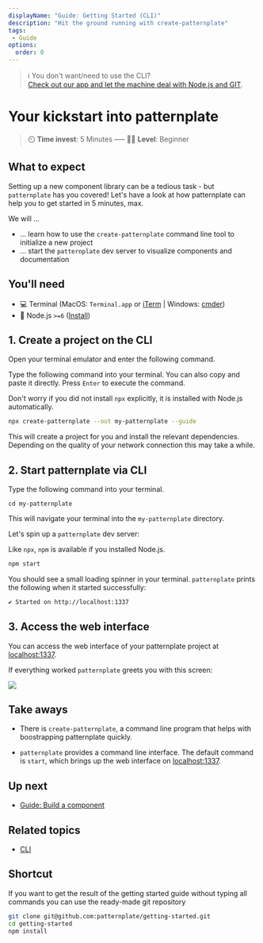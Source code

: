 ```yaml
---
displayName: "Guide: Getting Started (CLI)"
description: "Hit the ground running with create-patternplate"
tags: 
 - Guide
options:
  order: 0
---
```


> :information_source: 
> You don't want/need to use the CLI?  
> [Check out our app and let the machine deal with Node.js and GIT](./doc/docs/guides/getting-started-app?guides-enabled=true).

# Your kickstart into patternplate

> :timer_clock: **Time invest**: 5 Minutes ––– :woman_student: **Level**: Beginner

## What to expect

Setting up a new component library can be a tedious task - but `patternplate` has you covered!
Let's have a look at how patternplate can help you to get started in 5 minutes, max.

We will …

* … learn how to use the `create-patternplate` command line tool to initialize a new project
* … start the `patternplate` dev server to visualize components and documentation

## You'll need

* :computer: Terminal (MacOS: `Terminal.app` or [iTerm](https://www.iterm2.com/) | Windows: [cmder](http://cmder.net/))
* :turtle: Node.js `>=6` ([Install](https://nodejs.org/en/))


## 1. Create a project on the CLI

Open your terminal emulator and enter the following command.

Type the following command into your terminal. You can also
copy and paste it directly. Press `Enter` to execute the command.

Don't worry if you did not install `npx` explicitly, it is installed with Node.js automatically.

```bash
npx create-patternplate --out my-patternplate --guide
```

This will create a project for you and install the relevant dependencies.
Depending on the quality of your network connection this may take a while.

<!--  ![](https://patternplate.github.io/media/casts/cast-create.svg) -->


## 2. Start patternplate via CLI 


Type the following command into your terminal. 

```
cd my-patternplate
```

This will navigate your terminal into the `my-patternplate` directory.

Let's spin up a `patternplate` dev server:

Like `npx`, `npm` is available if you installed Node.js.

```bash
npm start
```

You should see a small loading spinner in your terminal. 
`patternplate` prints the following when it started successfully:

```bash
✔ Started on http://localhost:1337
```

## 3. Access the web interface

You can access the web interface of your patternplate project at [localhost:1337](http://localhost:1337/?guides-enabled=true).

If everything worked `patternplate` greets you with this screen:

![](https://patternplate.github.io/media/images/screenshot-hello-world.svg)


## Take aways

* There is `create-patternplate`, a command line program that helps with boostrapping patternplate quickly.

* `patternplate` provides a command line interface. The default command is `start`, which brings up the web interface on [localhost:1337](http://localhost:1337/?guides-enabled=true).


## Up next

* [Guide: Build a component](./doc/docs/guides/add-component?guides-enabled=true)

## Related topics

* [CLI](./doc/docs/reference/cli?reference-enabled=true)

## Shortcut

If you want to get the result of the getting started guide without 
typing all commands you can use the ready-made git repository

```bash
git clone git@github.com:patternplate/getting-started.git
cd getting-started
npm install
```
